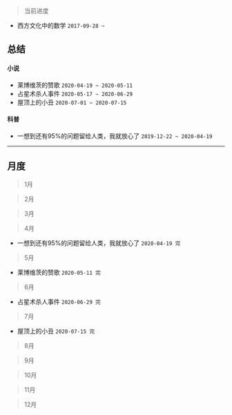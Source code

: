 > 当前进度

* 西方文化中的数学 `2017-09-28 ~`

## 总结

#### 小说

* 莱博维茨的赞歌 `2020-04-19 ~ 2020-05-11`
* 占星术杀人事件 `2020-05-17 ~ 2020-06-29`
* 屋顶上的小丑 `2020-07-01 ~ 2020-07-15`

#### 科普

* 一想到还有95%的问题留给人类，我就放心了 `2019-12-22 ~ 2020-04-19`

--- 

## 月度

> 1月

> 2月

> 3月

> 4月

* 一想到还有95%的问题留给人类，我就放心了 `2020-04-19 完`

> 5月

* 莱博维茨的赞歌 `2020-05-11 完`

> 6月

* 占星术杀人事件 `2020-06-29 完`

> 7月

* 屋顶上的小丑 `2020-07-15 完`

> 8月

> 9月

> 10月

> 11月

> 12月
